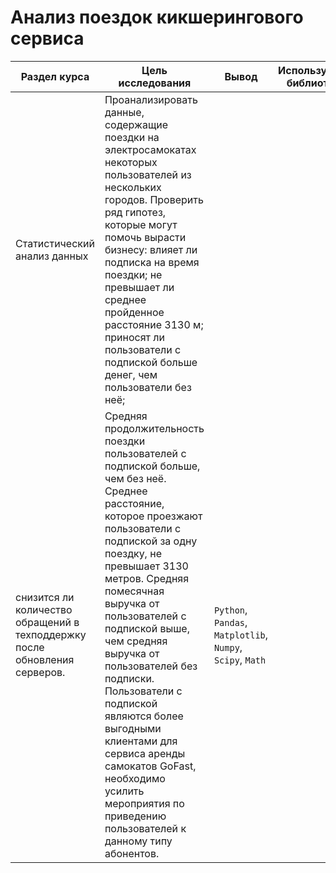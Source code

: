 # Анализ поездок кикшерингового сервиса

Раздел курса| Цель исследования | Вывод | Используемые библиотеки
------------- |------------------|---------------- | -----------------------
Статистический анализ данных |Проанализировать данные, содержащие поездки на электросамокатах некоторых пользователей из нескольких городов. Проверить ряд гипотез, которые могут помочь вырасти бизнесу: влияет ли подписка на время поездки; не превышает ли среднее пройденное расстояние 3130 м; приносят ли пользователи с подпиской больше денег, чем пользователи без неё;
снизится ли количество обращений в техподдержку после обновления серверов. | Средняя продолжительность поездки пользователей с подпиской больше, чем без неё. Среднее расстояние, которое проезжают пользователи с подпиской за одну поездку, не превышает 3130 метров. Средняя помесячная выручка от пользователей с подпиской выше, чем средняя выручка от пользователей без подписки. Пользователи с подпиской являются более выгодными клиентами для сервиса аренды самокатов GoFast, необходимо усилить мероприятия по приведению пользователей к данному типу абонентов. | `Python`, `Pandas`, `Matplotlib`, `Numpy`, `Scipy`, `Math`
